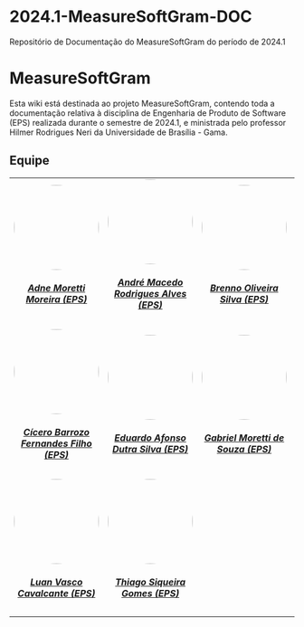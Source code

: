# 2024.1-MeasureSoftGram-DOC
Repositório de Documentação do MeasureSoftGram do período de 2024.1

# MeasureSoftGram

Esta wiki está destinada ao projeto MeasureSoftGram, contendo toda a documentação relativa à disciplina de Engenharia de Produto de Software (EPS) realizada durante o semestre de 2024.1, e ministrada pelo professor Hilmer Rodrigues Neri da Universidade de Brasília - Gama.

## Equipe

<center>

<table style="margin-left: auto; margin-right: auto;">
    <tr>
        <td align="center">
            <a href="https://github.com/AdneMoretti">
                <img style="border-radius: 50%;" src="https://github.com/AdneMoretti.png" width="150px;"/>
                <h5 class="text-center">Adne Moretti Moreira (EPS)</h5>
            </a>
        </td>
        <td align="center">
            <a href="https://github.com/andremralves">
                <img style="border-radius: 50%;" src="https://github.com/andremralves.png" width="150px;"/>
                <h5 class="text-center">André Macedo Rodrigues Alves (EPS)</h5>
            </a>
        </td>
        <td align="center">
            <a href="https://github.com/brenno-silva">
                <img style="border-radius: 50%;" src="https://github.com/brenno-silva.png" width="150px;"/>
                <h5 class="text-center">Brenno Oliveira Silva (EPS)</h5>
            </a>
        </td>
        <td align="center">
            <a href="https://github.com/chfleury">
                <img style="border-radius: 50%;" src="https://github.com/chfleury.png" width="150px;"/>
                <h5 class="text-center">Christian Fleury Alencar Siqueira (EPS)</h5>
            </a>
        </td>
    </tr>
    <tr>
        <td align="center">
            <a href="https://github.com/ciceroff">
                <img style="border-radius: 50%;" src="https://github.com/ciceroff.png" width="150px;"/>
                <h5 class="text-center">Cícero Barrozo Fernandes Filho (EPS)</h5>
            </a>
        </td>
        <td align="center">
            <a href="https://github.com/oEduardoAfonso">
                <img style="border-radius: 50%;" src="https://github.com/oEduardoAfonso.png" width="150px;"/>
                <h5 class="text-center">Eduardo Afonso Dutra Silva (EPS)</h5>
            </a>
        </td>
        <td align="center">
            <a href="https://github.com/MorettiGS">
                <img style="border-radius: 50%;" src="https://github.com/MorettiGS.png" width="150px;"/>
                <h5 class="text-center">Gabriel Moretti de Souza (EPS)</h5>
            </a>
        </td>
        <td align="center">
            <a href="https://github.com/leonardomilv3">
                <img style="border-radius: 50%;" src="https://github.com/leonardomilv3.png" width="150px;"/>
                <h5 class="text-center">Leonardo Milomes Vitoriano (EPS)</h5>
            </a>
        </td>
    </tr>
    <tr>
        <td align="center">
            <a href="https://github.com/Luan-Cavalcante">
                <img style="border-radius: 50%;" src="https://github.com/Luan-Cavalcante.png" width="150px;"/>
                <h5 class="text-center">Luan Vasco Cavalcante (EPS)</h5>
            </a>
        </td>
        <td align="center">
            <a href="https://github.com/thgomes">
                <img style="border-radius: 50%;" src="https://github.com/thgomes.png" width="150px;"/>
                <h5 class="text-center">Thiago Siqueira Gomes (EPS)</h5>
            </a>
        </td>
    </tr>
</table>

</center>
